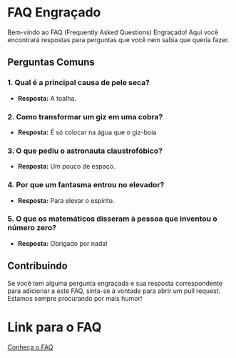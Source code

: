 # FAQ Engraçado

Bem-vindo ao FAQ (Frequently Asked Questions) Engraçado! Aqui você encontrará respostas para perguntas que você nem sabia que queria fazer.

## Perguntas Comuns

### 1. Qual é a principal causa de pele seca?

   - **Resposta:**  A toalha.

### 2. Como transformar um giz em uma cobra?

   - **Resposta:** É só colocar na água que o giz-boia

### 3. O que pediu o astronauta claustrofóbico?

   - **Resposta:** Um pouco de espaço.

### 4. Por que um fantasma entrou no elevador?

   - **Resposta:** Para elevar o espírito.

### 5. O que os matemáticos disseram à pessoa que inventou o número zero?

   - **Resposta:** Obrigado por nada!
     
## Contribuindo

Se você tem alguma pergunta engraçada e sua resposta correspondente para adicionar a este FAQ, sinta-se à vontade para abrir um pull request. Estamos sempre procurando por mais humor!

# Link para o FAQ
[Conheça o FAQ](https://hellyanlopes.github.io/faqDuvidas/)
